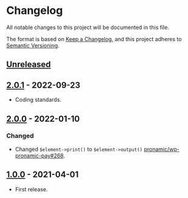 # Changelog
All notable changes to this project will be documented in this file.

The format is based on [Keep a Changelog](https://keepachangelog.com/en/1.0.0/),
and this project adheres to [Semantic Versioning](https://semver.org/spec/v2.0.0.html).

## [Unreleased]

## [2.0.1] - 2022-09-23
- Coding standards.

## [2.0.0] - 2022-01-10
### Changed
- Changed `$element->print()` to `$element->output()` [pronamic/wp-pronamic-pay#268](https://github.com/pronamic/wp-pronamic-pay/issues/268).

## [1.0.0] - 2021-04-01
- First release.

[Unreleased]: https://github.com/pronamic/wp-html/compare/2.0.1...HEAD
[2.0.1]: https://github.com/pronamic/wp-html/compare/2.0.0...2.0.1
[2.0.0]: https://github.com/pronamic/wp-html/compare/1.0.0...2.0.0
[1.0.0]: https://github.com/pronamic/wp-html/releases/tag/1.0.0
